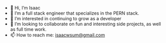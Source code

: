 - 👋 Hi, I’m Isaac
- 🌱 I’m a full stack engineer that specializes in the PERN stack.
- 👀 I’m interested in continuing to grow as a developer
- 💞️ I’m looking to collaborate on fun and interesting side projects, as well as full time work.
- 📫 How to reach me: isaacwsum@gmail.com


